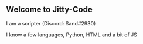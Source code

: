 ## Welcome to Jitty-Code

I am a scripter (Discord: Sand#2930)

I know a few languages, Python, HTML and a bit of JS
